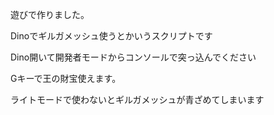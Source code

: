 遊びで作りました。

Dinoでギルガメッシュ使うとかいうスクリプトです

Dino開いて開発者モードからコンソールで突っ込んでください

Gキーで王の財宝使えます。

ライトモードで使わないとギルガメッシュが青ざめてしまいます
